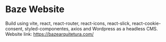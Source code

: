 # Baze Website

Build using vite, react, react-router, react-icons, react-slick, react-cookie-consent, styled-componentes, axios and Wordpress as a headless CMS.
Website link: https://bazearquitetura.com/
